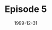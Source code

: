 ---
layout: podcast
title: Episode 5 
number: 5
subtitle: 
summary: 
date: 1999-12-31
location: https://dl.dropboxusercontent.com/s/uw36xlhf2799on3/watir_podcast_5.mp3?dl=0
size: 
duration: 
---